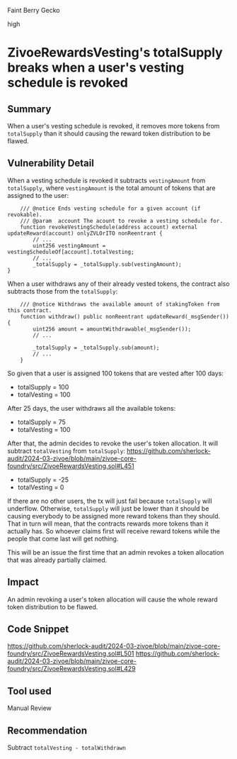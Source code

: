 Faint Berry Gecko

high

# ZivoeRewardsVesting's totalSupply breaks when a user's vesting schedule is revoked

## Summary
When a user's vesting schedule is revoked, it removes more tokens from `totalSupply` than it should causing the reward token distribution to be flawed.

## Vulnerability Detail
When a vesting schedule is revoked it subtracts `vestingAmount` from `totalSupply`, where `vestingAmount` is the total amount of tokens that are assigned to the user:

```sol
    /// @notice Ends vesting schedule for a given account (if revokable).
    /// @param  account The acount to revoke a vesting schedule for.
    function revokeVestingSchedule(address account) external updateReward(account) onlyZVLOrITO nonReentrant {
        // ...
        uint256 vestingAmount = vestingScheduleOf[account].totalVesting;
        // ...
        _totalSupply = _totalSupply.sub(vestingAmount);
}
```

When a user withdraws any of their already vested tokens, the contract also subtracts those from the `totalSupply`:

```sol
    /// @notice Withdraws the available amount of stakingToken from this contract.
    function withdraw() public nonReentrant updateReward(_msgSender()) {
        uint256 amount = amountWithdrawable(_msgSender());
        // ...

        _totalSupply = _totalSupply.sub(amount);
        // ...
    }
```

So given that a user is assigned 100 tokens that are vested after 100 days:
- totalSupply = 100
- totalVesting = 100

After 25 days, the user withdraws all the available tokens:
- totalSupply = 75
- totalVesting = 100

After that, the admin decides to revoke the user's token allocation. It will subtract `totalVesting` from `totalSupply`: https://github.com/sherlock-audit/2024-03-zivoe/blob/main/zivoe-core-foundry/src/ZivoeRewardsVesting.sol#L451
- totalSupply = -25
- totalVesting = 0

If there are no other users, the tx will just fail because `totalSupply` will underflow. Otherwise, `totalSupply` will just be lower than it should be causing everybody to be assigned more reward tokens than they should. That in turn will mean, that the contracts rewards more tokens than it actually has. So whoever claims first will receive reward tokens while the people that come last will get nothing.

This will be an issue the first time that an admin revokes a token allocation that was already partially claimed.

## Impact
An admin revoking a user's token allocation will cause the whole reward token distribution to be flawed.

## Code Snippet
https://github.com/sherlock-audit/2024-03-zivoe/blob/main/zivoe-core-foundry/src/ZivoeRewardsVesting.sol#L501
https://github.com/sherlock-audit/2024-03-zivoe/blob/main/zivoe-core-foundry/src/ZivoeRewardsVesting.sol#L429
## Tool used

Manual Review

## Recommendation
Subtract `totalVesting - totalWithdrawn`
